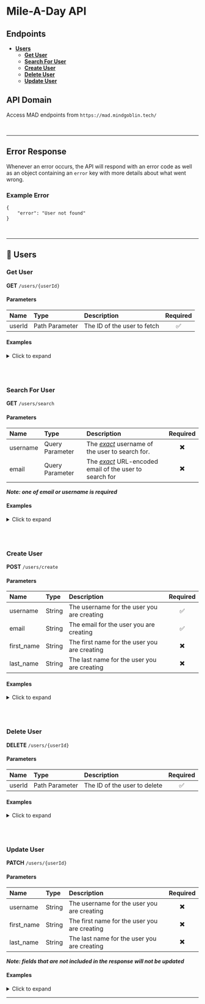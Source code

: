 # Mile-A-Day API

## Endpoints

-   **[Users](#users)**
    -   **[Get User](#get-user)**
    -   **[Search For User](#search-for-user)**
    -   **[Create User](#create-user)**
    -   **[Delete User](#delete-user)**
    -   **[Update User](#update-user)**

## API Domain

Access MAD endpoints from `https://mad.mindgoblin.tech/`

<br/>

---

## Error Response

Whenever an error occurs, the API will respond with an error code as well as an object containing an `error` key with more details about what went wrong.

### Example Error

```
{
    "error": "User not found"
}
```

<br/>

---

<a name="users"></a>

## 👤 Users

<a name="get-user"></a>

### Get User

**GET** `/users/{userId}`

#### Parameters

| Name   | Type           | Description                 | Required |
| :----- | :------------- | :-------------------------- | :------: |
| userId | Path Parameter | The ID of the user to fetch |    ✅    |

#### Examples

<details>
<summary>Click to expand</summary>

> **GET** `/users/peter`
>
> ##### Example Response
>
> ```
> {
>    "user_id": "peter",
>    "username": "PJ",
>    "email": "peter@mindgoblin.tech",
>    "first_name": "Peter",
>    "last_name": "Johnson"
> }
> ```
>
> ##### Full cURL Example
>
> ```
> curl --location 'https://mad.mindgoblin.tech/users/peter'
> ```

</details>

<br/><br/>

<a name="search-for-user"></a>

### Search For User

**GET** `/users/search`

#### Parameters

| Name     | Type            | Description                                                    | Required |
| :------- | :-------------- | :------------------------------------------------------------- | :------: |
| username | Query Parameter | The _<u>exact</u>_ username of the user to search for.         |    ✖️    |
| email    | Query Parameter | The _<u>exact</u>_ URL-encoded email of the user to search for |    ✖️    |

_**Note: one of email or username is required**_

#### Examples

<details>
<summary>Click to expand</summary>

> ##### With username
>
> **GET** `/users/search?username=peter`
>
> ##### With email
>
> **GET** `/users/search?email=peter%40mindgoblin.tech`
>
> ##### Example Response
>
> ```
> {
>     "user_id": "peter",
>     "username": "PJ",
>     "email": "peter@mindgoblin.tech",
>     "first_name": "Peter",
>     "last_name": "Johnson"
> }
> ```
>
> ##### Full cURL Example
>
> ```
> curl --location 'https://mad.mindgoblin.tech/users/search?username=peter'
> ```

</details>

<br/><br/>

<a name="create-user"></a>

### Create User

**POST** `/users/create`

#### Parameters

| Name       | Type   | Description                                  | Required |
| :--------- | :----- | :------------------------------------------- | :------: |
| username   | String | The username for the user you are creating   |    ✅    |
| email      | String | The email for the user you are creating      |    ✅    |
| first_name | String | The first name for the user you are creating |    ✖️    |
| last_name  | String | The last name for the user you are creating  |    ✖️    |

#### Examples

<details>
<summary>Click to expand</summary>

> **POST** `/users/create`
>
> ##### Example Body
>
> ```
> {
>     "username": "PJ",
>     "email": "peter@mindgoblin.tech",
>     "first_name": "Peter",
>     "last_name": "Johnson"
> }
> ```
>
> ##### Example Response
>
> ```
> {
>     "user_id": "peter",
>     "username": "PJ",
>     "email": "peter@mindgoblin.tech",
>     "first_name": "Peter",
>     "last_name": "Johnson"
> }
> ```
>
> ##### Full cURL Example
>
> ```
> curl --location 'https://mad.mindgoblin.tech/users/create' \
> --header 'Content-Type: application/json' \
> --data-raw '{
>     "username": "PJ",
>     "email": "peter@mindgoblin.tech",
>     "first_name": "Peter",
>     "last_name": "Johnson"
> }'
> ```

</details>

<br/><br/>

<a name="delete-user"></a>

### Delete User

**DELETE** `/users/{userId}`

#### Parameters

| Name   | Type           | Description                  | Required |
| :----- | :------------- | :--------------------------- | :------: |
| userId | Path Parameter | The ID of the user to delete |    ✅    |

#### Examples

<details>
<summary>Click to expand</summary>

> **DELETE** `/users/peter`
>
> ##### Example Response
>
> ```
> {
>     "message": "Successfully deleted user peter",
> }
> ```
>
> ##### Full cURL Example
>
> ```
> curl --location --request DELETE 'https://mad.mindgoblin.tech/users/peter'
> ```

</details>

<br/><br/>

<a name="update-user"></a>

### Update User

**PATCH** `/users/{userId}`

#### Parameters

| Name       | Type   | Description                                  | Required |
| :--------- | :----- | :------------------------------------------- | :------: |
| username   | String | The username for the user you are creating   |    ✖️    |
| first_name | String | The first name for the user you are creating |    ✖️    |
| last_name  | String | The last name for the user you are creating  |    ✖️    |

_**Note: fields that are not included in the response will not be updated**_

#### Examples

<details>
<summary>Click to expand</summary>

> **PATCH** `/users/peter`
>
> ##### Example Body
>
> ```
> {
>     "first_name": "PJ",
> }
> ```
>
> ##### Example Response
>
> ```
> {
>     "user_id": "peter",
>     "username": "PJ",
>     "email": "peter@mindgoblin.tech",
>     "first_name": "PJ",
>     "last_name": "Johnson"
> }
> ```
>
> ##### Full cURL Example
>
> ```
> curl --location --request PATCH 'https://mad.mindgoblin.tech/users/peter' \
> --header 'Content-Type: application/json' \
> --data '    {
>         "first_name": "PJ"
>     }
> '
> ```

</details>

---
